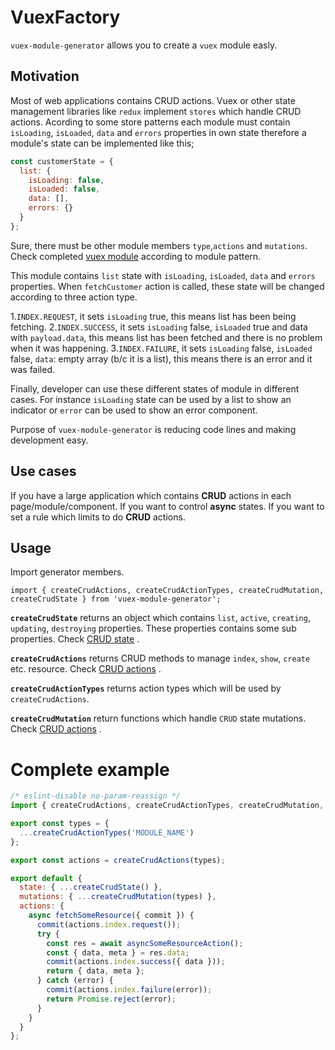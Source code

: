 # VuexFactory

`vuex-module-generator` allows you to create a `vuex` module easly.

## Motivation

Most of web applications contains CRUD actions. Vuex or other state management libraries like `redux` implement `stores` which handle CRUD actions.
Acording to some store patterns each module must contain `isLoading`, `isLoaded`, `data` and `errors` properties in own state therefore a module's state can be implemented like this;

```javascript
const customerState = {
  list: {
    isLoading: false,
    isLoaded: false,
    data: [],
    errors: {}
  }
};
```

Sure, there must be other module members `type`,`actions` and `mutations`. Check completed [ vuex module](https://github.com/Vispera/vuex-module-generator/blob/master/docs/example-module.js) according to module pattern.

This module contains `list` state with `isLoading`, `isLoaded`, `data` and `errors` properties. When `fetchCustomer` action is called, these state will be changed according to three action type.

1.`INDEX.REQUEST`, it sets `isLoading` true, this means list has been being fetching.
2.`INDEX.SUCCESS`, it sets `isLoading` false, `isLoaded` true and data with `payload.data`, this means list has been fetched and there is no problem when it was happening.
3.`INDEX.FAILURE`, it sets `isLoading` false, `isLoaded` false, `data`: empty array (b/c it is a list), this means there is an error and it was failed.


Finally, developer can use these different states of module in different cases. For instance `isLoading` state can be used by a list to show an indicator or `error` can be used to show an error component.

Purpose of `vuex-module-generator` is reducing code lines and making development easy.

## Use cases

If you have a large application which contains **CRUD** actions in each page/module/component.
If you want to control **async** states.
If you want to set a rule which limits to do **CRUD** actions.


## Usage


Import generator members.

```
import { createCrudActions, createCrudActionTypes, createCrudMutation, createCrudState } from 'vuex-module-generator';
```

**`createCrudState`** returns an object which contains `list`, `active`, `creating`, `updating`, `destroying` properties.
These properties contains some sub properties. Check [CRUD state](https://github.com/Vispera/vuex-module-generator/blob/master/src/state/crud.js) .

**`createCrudActions`** returns CRUD methods to manage `index`, `show`, `create` etc. resource.
Check [CRUD actions](https://github.com/Vispera/vuex-module-generator/blob/master/src/action/crud.js) .


**`createCrudActionTypes`** returns action types which will be used by `createCrudActions`.

**`createCrudMutation`** return functions which handle `CRUD` state mutations. Check [CRUD actions](https://github.com/Vispera/vuex-module-generator/blob/master/src/mutations/crud.js) .


# Complete example


```javascript
/* eslint-disable no-param-reassign */
import { createCrudActions, createCrudActionTypes, createCrudMutation, createCrudState } from 'vuex-module-generator';

export const types = {
  ...createCrudActionTypes('MODULE_NAME')
};

export const actions = createCrudActions(types);

export default {
  state: { ...createCrudState() },
  mutations: { ...createCrudMutation(types) },
  actions: {
    async fetchSomeResource({ commit }) {
      commit(actions.index.request());
      try {
        const res = await asyncSomeResourceAction();
        const { data, meta } = res.data;
        commit(actions.index.success({ data }));
        return { data, meta };
      } catch (error) {
        commit(actions.index.failure(error));
        return Promise.reject(error);
      }
    }
  }
};
```

